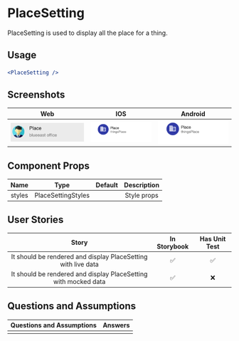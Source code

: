 # PlaceSetting

PlaceSetting is used to display all the place for a thing.

## Usage

```jsx
<PlaceSetting />
```

## Screenshots

|                           Web                          |                           IOS                          |                           Android                          |
| :----------------------------------------------------: | :----------------------------------------------------: | :--------------------------------------------------------: |
| <img src="./screenshots/ThingsPlaceAvatar-web.png"  /> | <img src="./screenshots/ThingsPlaceAvatar-ios.png"  /> | <img src="./screenshots/ThingsPlaceAvatar-android.png"  /> |

## Component Props

|  Name  |        Type        | Default | Description |
| :----: | :----------------: | :-----: | :---------: |
| styles | PlaceSettingStyles |         | Style props |

## User Stories

|                              Story                              | In Storybook | Has Unit Test |
| :-------------------------------------------------------------: | :----------: | :-----------: |
|  It should be rendered and display PlaceSetting with live data  |       ✅      |       ✅       |
| It should be rendered and display PlaceSetting with mocked data |       ✅      |       ❌       |

## Questions and Assumptions

| Questions and Assumptions | Answers |
| :-----------------------: | :-----: |
|                           |         |
